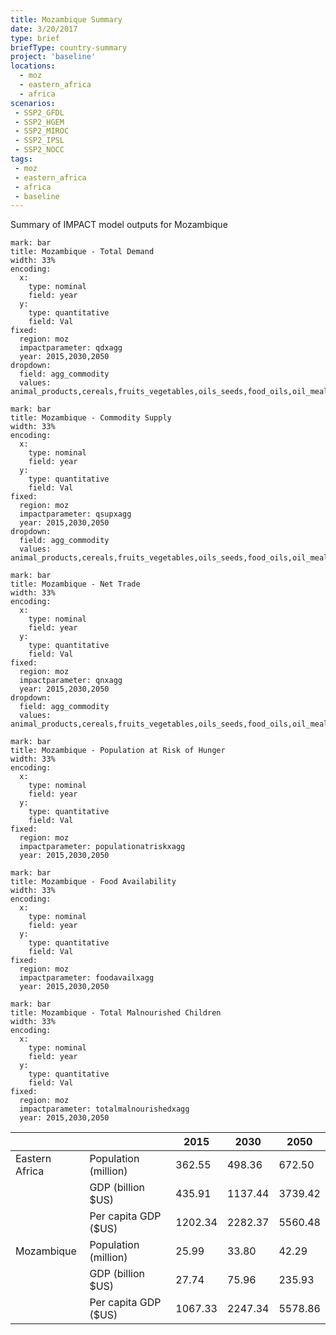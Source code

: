 ```yaml
---
title: Mozambique Summary
date: 3/20/2017
type: brief
briefType: country-summary
project: 'baseline'
locations:
  - moz
  - eastern_africa
  - africa
scenarios:
 - SSP2_GFDL
 - SSP2_HGEM
 - SSP2_MIROC
 - SSP2_IPSL
 - SSP2_NOCC
tags:
 - moz
 - eastern_africa
 - africa
 - baseline
---
```

Summary of IMPACT model outputs for Mozambique

```chart
mark: bar
title: Mozambique - Total Demand
width: 33%
encoding:
  x:
    type: nominal
    field: year
  y:
    type: quantitative
    field: Val
fixed:
  region: moz
  impactparameter: qdxagg
  year: 2015,2030,2050
dropdown:
  field: agg_commodity
  values: animal_products,cereals,fruits_vegetables,oils_seeds,food_oils,oil_meals,other,pulses,roots_tubers,sugar
```

```chart
mark: bar
title: Mozambique - Commodity Supply
width: 33%
encoding:
  x:
    type: nominal
    field: year
  y:
    type: quantitative
    field: Val
fixed:
  region: moz
  impactparameter: qsupxagg
  year: 2015,2030,2050
dropdown:
  field: agg_commodity
  values: animal_products,cereals,fruits_vegetables,oils_seeds,food_oils,oil_meals,other,pulses,roots_tubers,sugar
```

```chart
mark: bar
title: Mozambique - Net Trade
width: 33%
encoding:
  x:
    type: nominal
    field: year
  y:
    type: quantitative
    field: Val
fixed:
  region: moz
  impactparameter: qnxagg
  year: 2015,2030,2050
dropdown:
  field: agg_commodity
  values: animal_products,cereals,fruits_vegetables,oils_seeds,food_oils,oil_meals,other,pulses,roots_tubers,sugar
```

```chart
mark: bar
title: Mozambique - Population at Risk of Hunger
width: 33%
encoding:
  x:
    type: nominal
    field: year
  y:
    type: quantitative
    field: Val
fixed:
  region: moz
  impactparameter: populationatriskxagg
  year: 2015,2030,2050
```

```chart
mark: bar
title: Mozambique - Food Availability
width: 33%
encoding:
  x:
    type: nominal
    field: year
  y:
    type: quantitative
    field: Val
fixed:
  region: moz
  impactparameter: foodavailxagg
  year: 2015,2030,2050
```

```chart
mark: bar
title: Mozambique - Total Malnourished Children
width: 33%
encoding:
  x:
    type: nominal
    field: year
  y:
    type: quantitative
    field: Val
fixed:
  region: moz
  impactparameter: totalmalnourishedxagg
  year: 2015,2030,2050
```

|   |   | 2015 | 2030 | 2050 |
|---|---|---|---|---|
| Eastern Africa | Population (million) | 362.55 | 498.36 | 672.50 |
|  | GDP (billion $US) | 435.91 | 1137.44 | 3739.42 |
|  | Per capita GDP ($US) | 1202.34 | 2282.37 | 5560.48 |
| Mozambique | Population (million) | 25.99 | 33.80 | 42.29 |
|  | GDP (billion $US) | 27.74 | 75.96 | 235.93 |
|  | Per capita GDP ($US) | 1067.33| 2247.34| 5578.86|